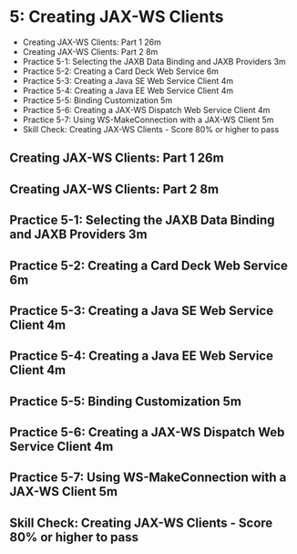 # 5: Creating JAX-WS Clients

   * Creating JAX-WS Clients: Part 1 26m
   * Creating JAX-WS Clients: Part 2 8m
   * Practice 5-1: Selecting the JAXB Data Binding and JAXB Providers 3m
   * Practice 5-2: Creating a Card Deck Web Service 6m
   * Practice 5-3: Creating a Java SE Web Service Client 4m
   * Practice 5-4: Creating a Java EE Web Service Client 4m
   * Practice 5-5: Binding Customization 5m
   * Practice 5-6: Creating a JAX-WS Dispatch Web Service Client 4m
   * Practice 5-7: Using WS-MakeConnection with a JAX-WS Client 5m
   * Skill Check: Creating JAX-WS Clients - Score 80% or higher to pass

## Creating JAX-WS Clients: Part 1 26m
## Creating JAX-WS Clients: Part 2 8m
## Practice 5-1: Selecting the JAXB Data Binding and JAXB Providers 3m
## Practice 5-2: Creating a Card Deck Web Service 6m
## Practice 5-3: Creating a Java SE Web Service Client 4m
## Practice 5-4: Creating a Java EE Web Service Client 4m
## Practice 5-5: Binding Customization 5m
## Practice 5-6: Creating a JAX-WS Dispatch Web Service Client 4m
## Practice 5-7: Using WS-MakeConnection with a JAX-WS Client 5m
## Skill Check: Creating JAX-WS Clients - Score 80% or higher to pass
